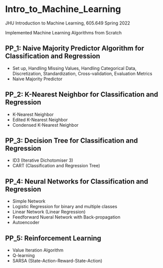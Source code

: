 # Intro_to_Machine_Learning
JHU Introduction to Machine Learning, 605.649 Spring 2022

Implemented Machine Learning Algorithms from Scratch


## PP_1: Naive Majority Predictor Algorithm for Classification and Regression
- Set up, Handling Missing Values, Handling Categorical Data, Discretization, Standardization, Cross-validation, Evaluation Metrics
- Naive Majority Predictor
## PP_2: K-Nearest Neighbor for Classification and Regression
- K-Nearest Neighbor
- Edited K-Nearest Neighbor
- Condensed K-Nearest Neighbor
## PP_3: Decision Tree for Classification and Regression
- ID3 (Iterative Dichotomiser 3)
- CART (Classification and Regression Tree)
## PP_4: Neural Networks for Classification and Regression
- Simple Network 
 - Logistic Regression for binary and multiple classes
 - Linear Network (Linear Regression)
- Feedforward Nueral Network with Back-propagation
- Autoencoder
## PP_5: Reinforcement Learning
- Value Iteration Algorithm
- Q-learning
- SARSA (State-Action-Reward-State-Action)
